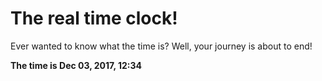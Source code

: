 # The real time clock!

Ever wanted to know what the time is? Well, your journey is about to end!

**The time is Dec 03, 2017, 12:34**